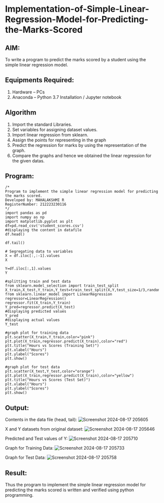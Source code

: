 # Implementation-of-Simple-Linear-Regression-Model-for-Predicting-the-Marks-Scored

## AIM:
To write a program to predict the marks scored by a student using the simple linear regression model.

## Equipments Required:
1. Hardware – PCs
2. Anaconda – Python 3.7 Installation / Jupyter notebook

## Algorithm
1. Import the standard Libraries.
2. Set variables for assigning dataset values.
3. Import linear regression from sklearn.
4. Assign the points for representing in the graph
5. Predict the regression for marks by using the representation of the graph.
6. Compare the graphs and hence we obtained the linear regression for the given datas.
## Program:
```
/*
Program to implement the simple linear regression model for predicting the marks scored.
Developed by: MAHALAKSHMI R
RegisterNumber: 212223230116
*/
import pandas as pd
import numpy as np
import matplotlib.pyplot as plt
df=pd.read_csv('student_scores.csv')
#displaying the content in datafile 
df.head()

df.tail()

# Segregating data to variables
X = df.iloc[:,:-1].values
X

Y=df.iloc[:,1].values
Y

#splitting train and test data
from sklearn.model_selection import train_test_split
X_train,X_test,Y_train,Y_test=train_test_split(X,Y,test_size=1/3,random_state=0)
from sklearn.linear_model import LinearRegression
regressor=LinearRegression()
regressor.fit(X_train,Y_train)
Y_pred=regressor.predict(X_test)
#displaying predicted values
Y_pred
#displaying actual values
Y_test

#graph plot for training data
plt.scatter(X_train,Y_train,color="pink")
plt.plot(X_train,regressor.predict(X_train),color="red")
plt.title("Hours vs Scores (Training Set)")
plt.xlabel("Hours")
plt.ylabel("Scores")
plt.show()

#graph plot for test data
plt.scatter(X_test,Y_test,color="orange")
plt.plot(X_train,regressor.predict(X_train),color="yellow") 
plt.title("Hours vs Scores (Test Set)")
plt.xlabel("Hours")
plt.ylabel("Scores")
plt.show()
```

## Output:
Contents in the data file (head, tail):
![Screenshot 2024-08-17 205605](https://github.com/user-attachments/assets/3ad5ed58-0065-4e57-9a00-024277758f05)

X and Y datasets from original dataset:
![Screenshot 2024-08-17 205646](https://github.com/user-attachments/assets/000a0ee0-b2aa-4398-a56b-75c2095bc241)

Predicted and Test values of Y:
![Screenshot 2024-08-17 205710](https://github.com/user-attachments/assets/d2a852a2-8402-49fd-ac25-935769facc36)

Graph for Training Data:
![Screenshot 2024-08-17 205733](https://github.com/user-attachments/assets/f13752f3-ad2b-4ccd-9d2c-6d4e342aae48)

Graph for Test Data:
![Screenshot 2024-08-17 205758](https://github.com/user-attachments/assets/95215c63-fb67-4242-b281-02188acde5e9)

## Result:
Thus the program to implement the simple linear regression model for predicting the marks scored is written and verified using python programming.
